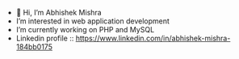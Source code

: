 - 👋 Hi, I’m Abhishek Mishra
- I’m interested in web application development
- I’m currently working on PHP and MySQL
- Linkedin profile :: https://www.linkedin.com/in/abhishek-mishra-184bb0175

<!---
abhishek0106/abhishek0106 is a ✨ special ✨ repository because its `README.md` (this file) appears on your GitHub profile.
You can click the Preview link to take a look at your changes.
--->
